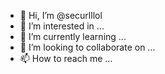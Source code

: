 - 👋 Hi, I’m @securlllol
- 👀 I’m interested in ...
- 🌱 I’m currently learning ...
- 💞️ I’m looking to collaborate on ...
- 📫 How to reach me ...

<!---
securlllol/securlllol is a ✨ special ✨ repository because its `README.md` (this file) appears on your GitHub profile.
You can click the Preview link to take a look at your changes.
--->
